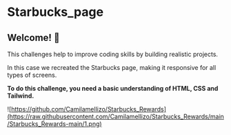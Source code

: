 # Starbucks_page

## Welcome! 👋

This challenges help to improve coding skills by building realistic projects.

In this case we recreated the Starbucks page, making it responsive for all types of screens.

**To do this challenge, you need a basic understanding of HTML, CSS and Tailwind.**

![https://github.com/Camilamellizo/Starbucks_Rewards](https://raw.githubusercontent.com/Camilamellizo/Starbucks_Rewards/main/Starbucks_Rewards-main/1.png)

